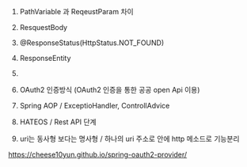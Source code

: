 1. PathVariable 과 ReqeustParam 차이 
2. ResquestBody
3. @ResponseStatus(HttpStatus.NOT_FOUND)
4. ResponseEntity
5. 


5. OAuth2 인증방식 (OAuth2 인증을 통한 공공 open Api 이용)
6. Spring AOP / ExceptioHandler, ControllAdvice 
7. HATEOS / Rest API 단계 
8. uri는 동사형 보다는 명사형 / 하나의 uri 주소로 안에 http 메소드로 기능분리 



https://cheese10yun.github.io/spring-oauth2-provider/
